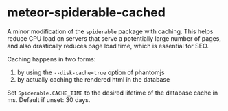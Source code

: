 meteor-spiderable-cached
===============

A minor modification of the `spiderable` package with caching. This
helps reduce CPU load on servers that serve a potentially large number
of pages, and also drastically reduces page load time, which is
essential for SEO.

Caching happens in two forms:

 1. by using the `--disk-cache=true` option of phantomjs
 2. by actually caching the rendered html in the database

Set `Spiderable.CACHE_TIME` to the desired lifetime of the database
cache in ms. Default if unset: 30 days.
